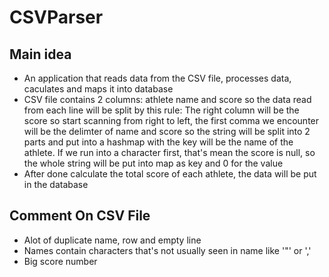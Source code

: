 # CSVParser

## Main idea
- An application that reads data from the CSV file, processes data, caculates and maps it into database
- CSV file contains 2 columns: athlete name and score so the data read from each line will be split by this rule: The right column will be the score so start scanning from right to left, the first comma we encounter will be the delimter of name and score so the string will be split into 2 parts and put into a hashmap with the key will be the name of the athlete. If we run into a character first, that's mean the score is null, so the whole string will be put into map as key and 0 for the value
- After done calculate the total score of each athlete, the data will be put in the database

## Comment On CSV File
- Alot of duplicate name, row and empty line
- Names contain characters that's not usually seen in name like '"' or ','
- Big score number
